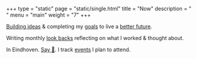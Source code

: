 +++
type = "static"
page = "static/single.html"
title = "Now"
description = " "
menu = "main"
weight = "7"
+++

[Building ideas](../projects) & completing my [goals](https://wiki.nikitavoloboev.xyz/focusing/goals) to live a [better future](https://wiki.nikitavoloboev.xyz/future).

Writing monthly [look backs](https://wiki.nikitavoloboev.xyz/looking-back) reflecting on what I worked & thought about.

In Eindhoven. [Say 👋](https://twitter.com/nikitavoloboev). I track [events](https://calendar.google.com/calendar/embed?src=vb3ao4euc3saeoj2qambtlr5vg%40group.calendar.google.com&ctz=Europe%2FAmsterdam&mode=AGENDA) I plan to attend.
